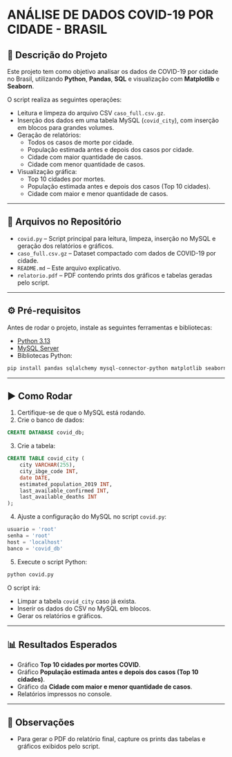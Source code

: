 # ANÁLISE DE DADOS COVID-19 POR CIDADE - BRASIL

## 📌 Descrição do Projeto
Este projeto tem como objetivo analisar os dados de COVID-19 por cidade no Brasil, utilizando **Python**, **Pandas**, **SQL** e visualização com **Matplotlib** e **Seaborn**.

O script realiza as seguintes operações:

- Leitura e limpeza do arquivo CSV `caso_full.csv.gz`.  
- Inserção dos dados em uma tabela MySQL (`covid_city`), com inserção em blocos para grandes volumes.  
- Geração de relatórios:  
  - Todos os casos de morte por cidade.  
  - População estimada antes e depois dos casos por cidade.  
  - Cidade com maior quantidade de casos.  
  - Cidade com menor quantidade de casos.  
- Visualização gráfica:  
  - Top 10 cidades por mortes.  
  - População estimada antes e depois dos casos (Top 10 cidades).  
  - Cidade com maior e menor quantidade de casos.  

---

## 📂 Arquivos no Repositório

- `covid.py` – Script principal para leitura, limpeza, inserção no MySQL e geração dos relatórios e gráficos.  
- `caso_full.csv.gz` – Dataset compactado com dados de COVID-19 por cidade.  
- `README.md` – Este arquivo explicativo.  
- `relatorio.pdf` – PDF contendo prints dos gráficos e tabelas geradas pelo script.  

---

## ⚙️ Pré-requisitos

Antes de rodar o projeto, instale as seguintes ferramentas e bibliotecas:

- [Python 3.13](https://www.python.org/downloads/)  
- [MySQL Server](https://dev.mysql.com/downloads/mysql/)  
- Bibliotecas Python:  

```bash
pip install pandas sqlalchemy mysql-connector-python matplotlib seaborn
```

---

## ▶️ Como Rodar

1. Certifique-se de que o MySQL está rodando.  
2. Crie o banco de dados:  

```sql
CREATE DATABASE covid_db;
```

3. Crie a tabela:  

```sql
CREATE TABLE covid_city (
    city VARCHAR(255),
    city_ibge_code INT,
    date DATE,
    estimated_population_2019 INT,
    last_available_confirmed INT,
    last_available_deaths INT
);
```

4. Ajuste a configuração do MySQL no script `covid.py`:  

```python
usuario = 'root'
senha = 'root'
host = 'localhost'
banco = 'covid_db'
```

5. Execute o script Python:  

```bash
python covid.py
```

O script irá:  
- Limpar a tabela `covid_city` caso já exista.  
- Inserir os dados do CSV no MySQL em blocos.  
- Gerar os relatórios e gráficos.  

---

## 📊 Resultados Esperados

- Gráfico **Top 10 cidades por mortes COVID**.  
- Gráfico **População estimada antes e depois dos casos (Top 10 cidades)**.  
- Gráfico da **Cidade com maior e menor quantidade de casos**.  
- Relatórios impressos no console.  

---

## 📝 Observações

- Para gerar o PDF do relatório final, capture os prints das tabelas e gráficos exibidos pelo script.  
